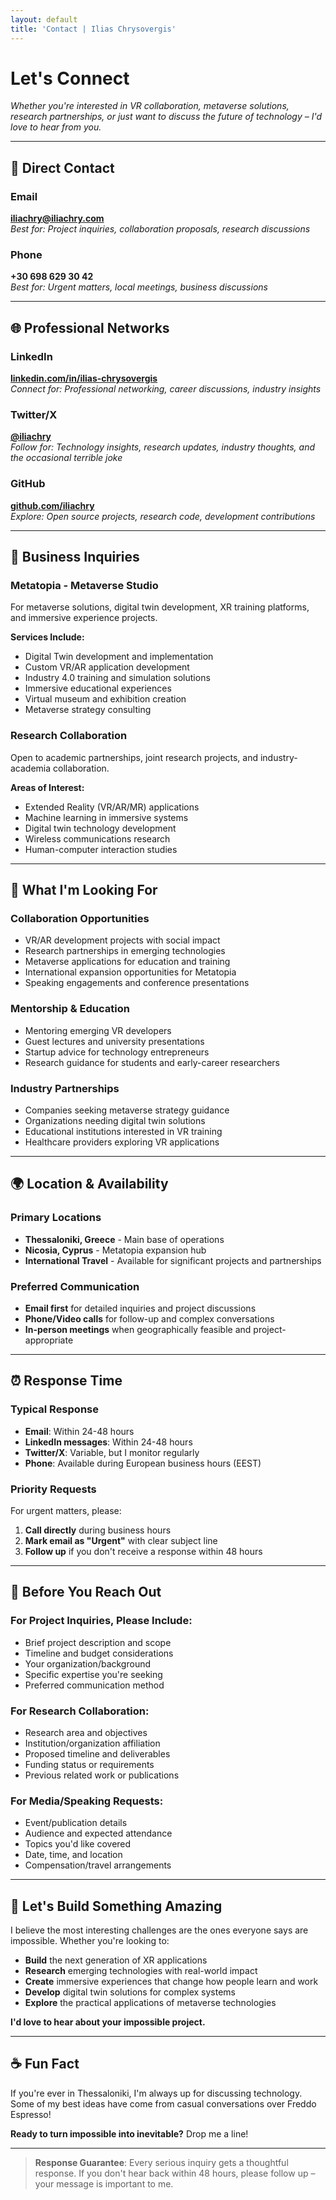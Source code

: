 ```yaml
---
layout: default
title: 'Contact | Ilias Chrysovergis'
---
```


# Let's Connect

*Whether you're interested in VR collaboration, metaverse solutions, research partnerships, or just want to discuss the future of technology – I'd love to hear from you.*

---

## 📧 Direct Contact

### **Email**
**iliachry@iliachry.com**  
*Best for: Project inquiries, collaboration proposals, research discussions*

### **Phone**
**+30 698 629 30 42**  
*Best for: Urgent matters, local meetings, business discussions*

---

## 🌐 Professional Networks

### **LinkedIn**
**[linkedin.com/in/ilias-chrysovergis](https://linkedin.com/in/ilias-chrysovergis)**  
*Connect for: Professional networking, career discussions, industry insights*

### **Twitter/X**
**[@iliachry](https://twitter.com/iliachry)**  
*Follow for: Technology insights, research updates, industry thoughts, and the occasional terrible joke*

### **GitHub**
**[github.com/iliachry](https://github.com/iliachry)**  
*Explore: Open source projects, research code, development contributions*

---

## 🏢 Business Inquiries

### **Metatopia - Metaverse Studio**
For metaverse solutions, digital twin development, XR training platforms, and immersive experience projects.

**Services Include:**
- Digital Twin development and implementation
- Custom VR/AR application development  
- Industry 4.0 training and simulation solutions
- Immersive educational experiences
- Virtual museum and exhibition creation
- Metaverse strategy consulting

### **Research Collaboration**
Open to academic partnerships, joint research projects, and industry-academia collaboration.

**Areas of Interest:**
- Extended Reality (VR/AR/MR) applications
- Machine learning in immersive systems
- Digital twin technology development
- Wireless communications research
- Human-computer interaction studies

---

## 🎯 What I'm Looking For

### **Collaboration Opportunities**
- VR/AR development projects with social impact
- Research partnerships in emerging technologies  
- Metaverse applications for education and training
- International expansion opportunities for Metatopia
- Speaking engagements and conference presentations

### **Mentorship & Education**
- Mentoring emerging VR developers
- Guest lectures and university presentations
- Startup advice for technology entrepreneurs
- Research guidance for students and early-career researchers

### **Industry Partnerships**
- Companies seeking metaverse strategy guidance
- Organizations needing digital twin solutions
- Educational institutions interested in VR training
- Healthcare providers exploring VR applications

---

## 🌍 Location & Availability

### **Primary Locations**
- **Thessaloniki, Greece** - Main base of operations
- **Nicosia, Cyprus** - Metatopia expansion hub
- **International Travel** - Available for significant projects and partnerships

### **Preferred Communication**
- **Email first** for detailed inquiries and project discussions
- **Phone/Video calls** for follow-up and complex conversations  
- **In-person meetings** when geographically feasible and project-appropriate

---

## ⏰ Response Time

### **Typical Response**
- **Email**: Within 24-48 hours
- **LinkedIn messages**: Within 24-48 hours  
- **Twitter/X**: Variable, but I monitor regularly
- **Phone**: Available during European business hours (EEST)

### **Priority Requests**
For urgent matters, please:
1. **Call directly** during business hours
2. **Mark email as "Urgent"** with clear subject line
3. **Follow up** if you don't receive a response within 48 hours

---

## 📝 Before You Reach Out

### **For Project Inquiries, Please Include:**
- Brief project description and scope
- Timeline and budget considerations  
- Your organization/background
- Specific expertise you're seeking
- Preferred communication method

### **For Research Collaboration:**
- Research area and objectives
- Institution/organization affiliation
- Proposed timeline and deliverables
- Funding status or requirements
- Previous related work or publications

### **For Media/Speaking Requests:**
- Event/publication details
- Audience and expected attendance
- Topics you'd like covered
- Date, time, and location
- Compensation/travel arrangements

---

## 🤝 Let's Build Something Amazing

I believe the most interesting challenges are the ones everyone says are impossible. Whether you're looking to:

- **Build** the next generation of XR applications
- **Research** emerging technologies with real-world impact  
- **Create** immersive experiences that change how people learn and work
- **Develop** digital twin solutions for complex systems
- **Explore** the practical applications of metaverse technologies

**I'd love to hear about your impossible project.**

---

## ☕ Fun Fact

If you're ever in Thessaloniki, I'm always up for discussing technology. Some of my best ideas have come from casual conversations over Freddo Espresso!

**Ready to turn impossible into inevitable?** Drop me a line!

---

> **Response Guarantee**: Every serious inquiry gets a thoughtful response. If you don't hear back within 48 hours, please follow up – your message is important to me.
